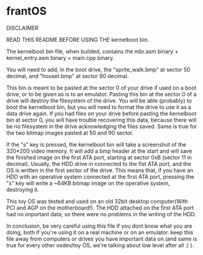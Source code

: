 # frantOS

DISCLAIMER 

READ THIS README BEFORE USING THE kernelboot bin.


The kernelboot bin file, when builded, contains the mbr.asm binary + kernel_entry.asm binary + main.cpp binary.

You will need to add, in the boot drive, the "sprite_walk.bmp" at sector 50 decimal, and "houset.bmp" at sector 90 decimal. 

This bin is meant to be pasted at the sector 0 of your drive if used on a boot drive, or to be given as is to an emulator. Pasting this bin at the sector 0 of a drive will destroy the filesystem of the drive. You will be able (probably) to boot the kernelboot bin, but you will need to format the drive to use it as a data drive again. If you had files on your drive before pasting the kernelboot bin at sector 0, you will have trouble recovering this data, because there will be no filesystem in the drive acknowledging the files saved. Same is true for the two bitmap images pasted at 50 and 90 sector. 

If the "s" key is pressed, the kernelboot bin will take a screenshot of the 320*200 video memory. It will add a bmp header at the start and will save the finished image on the first ATA port, starting at sector 0xB (sector 11 in decimal). Usually, the HDD drive in connected to the fist ATA port, and the OS is written in the first sector of the drive. This means that, if you have an HDD with an operative system connected at the first ATA port, pressing the "s" key will write a ~64KB bitmap image on the operative system, destroying it. 

This toy OS was tested and used on an old 32bit desktop computer(With PCI and AGP on the motherboard!). The HDD attached on the first ATA port had no important data, so there were no problems in the writing of the HDD. 

In conclusion, be very careful using this file if you dont know what you are doing, both if you're using it on a real machine or on an emulator. keep this file away from computers or drives you have important data on.(and same is true for every other osdev/toy OS, we're talking about low level after all :) ).
